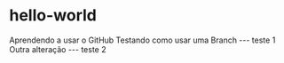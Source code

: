 # hello-world
Aprendendo a usar o GitHub
Testando como usar uma Branch --- teste 1
Outra alteração --- teste 2
